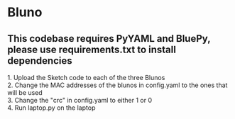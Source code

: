 # Bluno
## This codebase requires PyYAML and BluePy, please use requirements.txt to install dependencies

<p>1. Upload the Sketch code to each of the three Blunos<br>
2. Change the MAC addresses of the blunos in config.yaml to the ones that will be used <br>
3. Change the "crc" in config.yaml to either 1 or 0<br>
4. Run laptop.py on the laptop</p>
